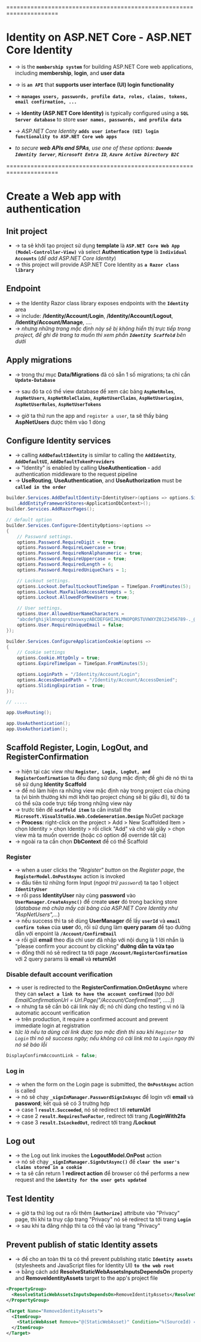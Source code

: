 =====================================================================
# Identity on ASP.NET Core - ASP.NET Core Identity
* -> is the **`membership system`** for building ASP.NET Core web applications, including **membership**, **login**, and **user data**
* -> is **`an API`** that **supports user interface (UI) login functionality**
* -> **`manages users, passwords, profile data, roles, claims, tokens, email confirmation, ...`**

* -> **Identity (ASP.NET Core Identity)** is typically configured using a **`SQL Server database`** to store **`user names, passwords, and profile data`**
* -> _ASP.NET Core Identity_ **`adds user interface (UI) login functionality to ASP.NET Core web apps`**

* _to secure **web APIs and SPAs**, use one of these options: **`Duende Identity Server`**, **`Microsoft Entra ID`**, **`Azure Active Directory B2C`**_

=====================================================================
# Create a Web app with authentication

## Init project
* -> ta sẽ khởi tạo project sử dụng **template** là **`ASP.NET Core Web App (Model-Controller-View)`** và select **Authentication type** là **`Individual Accounts`** (_để add ASP.NET Core Identity_) 
* -> this project will provide ASP.NET Core Identity as **`a Razor class library`**

## Endpoint
* -> the Identity Razor class library exposes endpoints with the **`Identity`** area
* -> include: **/Identity/Account/Login**, **/Identity/Account/Logout**, **/Identity/Account/Manage**, ....
* -> _nhưng những trang mặc định này sẽ bị không hiển thị trực tiếp trong project, để ghi đè trang ta muốn thì xem phần **`Identity Scaffold`** bên dưới_ 

## Apply migrations
* -> trong thư mục **Data/Migrations** đã có sẵn 1 số migrations; ta chỉ cần **`Update-Database`**
* -> sau đó ta có thể view database để xem các bảng **`AspNetRoles`**, **`AspNetUsers`**, **`AspNetRoleClaims`**, **`AspNetUserClaims`**, **`AspNetUserLogins`**, **`AspNetUserRoles`**, **`AspNetUserTokens`**

* -> giờ ta thử run the app and `register a user`, ta sẽ thấy bảng **AspNetUsers** được thêm vào 1 dòng

## Configure Identity services
* -> calling **`AddDefaultIdentity`** is similar to calling the **`AddIdentity`**, **`AddDefaultUI`**, **`AddDefaultTokenProviders`**
* -> "Identity" is enabled by calling **UseAuthentication** - add authentication middleware to the request pipeline
* -> **UseRouting**, **UseAuthentication**, and **UseAuthorization** must be **`called in the order`**

```cs
builder.Services.AddDefaultIdentity<IdentityUser>(options => options.SignIn.RequireConfirmedAccount = true)
    .AddEntityFrameworkStores<ApplicationDbContext>();
builder.Services.AddRazorPages();

// default option
builder.Services.Configure<IdentityOptions>(options =>
{
    // Password settings.
    options.Password.RequireDigit = true;
    options.Password.RequireLowercase = true;
    options.Password.RequireNonAlphanumeric = true;
    options.Password.RequireUppercase = true;
    options.Password.RequiredLength = 6;
    options.Password.RequiredUniqueChars = 1;

    // Lockout settings.
    options.Lockout.DefaultLockoutTimeSpan = TimeSpan.FromMinutes(5);
    options.Lockout.MaxFailedAccessAttempts = 5;
    options.Lockout.AllowedForNewUsers = true;

    // User settings.
    options.User.AllowedUserNameCharacters =
    "abcdefghijklmnopqrstuvwxyzABCDEFGHIJKLMNOPQRSTUVWXYZ0123456789-._@+";
    options.User.RequireUniqueEmail = false;
});

builder.Services.ConfigureApplicationCookie(options =>
{
    // Cookie settings
    options.Cookie.HttpOnly = true;
    options.ExpireTimeSpan = TimeSpan.FromMinutes(5);

    options.LoginPath = "/Identity/Account/Login";
    options.AccessDeniedPath = "/Identity/Account/AccessDenied";
    options.SlidingExpiration = true;
});

// .....

app.UseRouting();

app.UseAuthentication();
app.UseAuthorization();
```

## Scaffold Register, Login, LogOut, and RegisterConfirmation
* -> hiện tại các view như **`Register, Login, LogOut, and RegisterConfirmation`** ta đều đang sử dụng mặc định; để ghi đè nó thì ta sẽ sử dụng **Identity Scaffold** 
* -> để nó làm hiện ra những view mặc định này trong project của chúng ta (vì bình thường khi mới khởi tạo project chúng sẽ bị giấu đi), từ đó ta có thể sửa code trực tiếp trong những view này
* -> trước tiên để **`scaffold item`** ta cần install the **`Microsoft.VisualStudio.Web.CodeGeneration.Design`** NuGet package
* -> **Process**: right-click on the project > Add > New Scaffolded Item > chọn Identity > chọn Identity > rồi click "Add" và chờ vài giây > chọn view mà ta muốn override (hoặc có option để override tất cả)
* -> ngoài ra ta cần chọn **DbContext** để có thể Scaffold

### Register
* -> when a user clicks the _"Register" button_ on the _Register page_, the **`RegisterModel.OnPostAsync`** action is invoked
* -> đầu tiên từ những form Input (_ngoại trừ `password`_) ta tạo 1 object **`IdentityUser`**
* -> rồi pass **IdentityUser** này cùng **password** vào **`UserManager.CreateAsync()`** để create **user** đó trong backing store (_database mà chứa mấy cái bảng của ASP.NET Core Identity như "AspNetUsers",..._)
* -> nếu success thì ta sẽ dùng **UserManager** để lấy **`userId`** và **`email confirm token`** của **user** đó, rồi sử dụng làm **query param** để tạo đường dẫn với enpoint là **`/Account/ConfirmEmail`**
* -> rồi gửi **email** theo địa chỉ user đã nhập với nội dung là 1 lời nhắn là "please confirm your account by clicking" **đường dẫn ta vừa tạo**
* -> đồng thời nó sẽ redirect ta tới page **`/Account/RegisterConfirmation`** với 2 query params là **email** và **returnUrl**

### Disable default account verification
* -> user is redirected to the **RegisterConfirmation.OnGetAsync** where they can **`select a link to have the account confirmed`** (_tạo bởi EmailConfirmationUrl = Url.Page("/Account/ConfirmEmail", .....)_)
* -> nhưng ta sẽ cần bỏ cái link này đi; nó chỉ dùng cho testing vì nó là automatic account verification 
* -> trên production, it require a confirmed account and prevent immediate login at registration
* _tức là nếu ta dùng cái link được tạo mặc định thì sau khi `Register` ta `Login` thì nó sẽ success ngày; nếu không có cái link mà ta `Login` ngay thì nó sẽ báo lỗi_

```cs
DisplayConfirmAccountLink = false;
```

### Log in
* -> when the form on the Login page is submitted, the **`OnPostAsync`** action is called
* -> nó sẽ chạy **`_signInManager.PasswordSignInAsync`** để login với **email** và **password**; kết quả sẽ có 3 trường hợp
* -> case 1 **`result.Succeeded`**, nó sẽ redirect tới **returnUrl**
* -> case 2 **`result.RequiresTwoFactor`**, redirect tới trang **/LoginWith2fa**
* -> case 3 **`result.IsLockedOut`**, redirect tới trang **/Lockout**

## Log out
* -> the Log out link invokes the **LogoutModel.OnPost** action
* -> nó sẽ chạy **`_signInManager.SignOutAsync()`** để **`clear the user's claims stored in a cookie`**
* -> ta sẽ cần return 1 **redirect action** để browser có thể performs a new request and the **`identity for the user gets updated`**

## Test Identity
* -> giờ ta thử log out ra rồi thêm **`[Authorize]`** attribute vào "Privacy" page, thì khi ta truy cập trang "Privacy" nó sẽ redirect ta tới trang **`Login`**
* -> sau khi ta đăng nhập thì ta có thể vào lại trang "Privacy"

## Prevent publish of static Identity assets
* -> để cho an toàn thì ta có thể prevent publishing static **`Identity assets`** (stylesheets and JavaScript files for Identity UI) **`to the web root`** 
* -> bằng cách add **ResolveStaticWebAssetsInputsDependsOn** property and **RemoveIdentityAssets** target to the app's project file

```xml
<PropertyGroup>
  <ResolveStaticWebAssetsInputsDependsOn>RemoveIdentityAssets</ResolveStaticWebAssetsInputsDependsOn>
</PropertyGroup>

<Target Name="RemoveIdentityAssets">
  <ItemGroup>
    <StaticWebAsset Remove="@(StaticWebAsset)" Condition="%(SourceId) == 'Microsoft.AspNetCore.Identity.UI'" />
  </ItemGroup>
</Target>
```